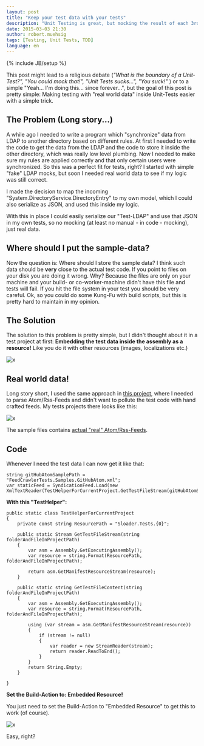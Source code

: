 ```yaml
---
layout: post
title: "Keep your test data with your tests"
description: "Unit Testing is great, but mocking the result of each 3rd party call can be a pain. Why not embedding actual real world test data inside your test data and keep you sane?"
date: 2015-03-03 21:30
author: robert.muehsig
tags: [Testing, Unit Tests, TDD]
language: en
---
```

{% include JB/setup %}

This post might lead to a religious debate (_"What is the boundary of a Unit-Test?", "You could mock that!", "Unit Tests sucks...", "You suck!"_ ) or to a simple "Yeah... I'm doing this... since forever...", but the goal of this post is pretty simple: Making testing with "real world data" inside Unit-Tests easier with a simple trick.  

## The Problem (Long story...)

A while ago I needed to write a program which "synchronize" data from LDAP to another directory based on different rules. At first I needed to write the code to get the data from the LDAP and the code to store it inside the other directory, which was really low level plumbing. Now I needed to make sure my rules are applied correctly and that only certain users were synchronized. So this was a perfect fit for tests, right?
I started with simple "fake" LDAP mocks, but soon I needed real world data to see if my logic was still correct. 

I made the decision to map the incoming "System.DirectoryService.DirectoryEntry" to my own model, which I could also serialize as JSON, and used this inside my logic.

With this in place I could easily serialize our "Test-LDAP" and use that JSON in my own tests, so no mocking (at least no manual - in code - mocking), just real data.  

## Where should I put the sample-data?

Now the question is: Where should I store the sample data? I think such data should be __very__ close to the actual test code. If you point to files on your disk you are doing it wrong. Why? Because the files are only on your machine and your build- or co-worker-machine didn't have this file and tests will fail. If you hit the file system in your test you should be very careful.
Ok, so you could do some Kung-Fu with build scripts, but this is pretty hard to maintain in my opinion. 

## The Solution   

The solution to this problem is pretty simple, but I didn't thought about it in a test project at first: __Embedding the test data inside the assembly as a resource!__ Like you do it with other resources (images, localizations etc.)

![x]({{BASE_PATH}}/assets/md-images/2015-03-03/mind_blown.gif "Whooooho...")

## Real world data!

Long story short, I used the same approach in [this project](https://github.com/Code-Inside/Sloader), where I needed to parse Atom/Rss-Feeds and didn't want to pollute the test code with hand crafted feeds. My tests projects there looks like this:

![x]({{BASE_PATH}}/assets/md-images/2015-03-03/testproj.png "Test Project")

The sample files contains [actual "real" Atom/Rss-Feeds](https://github.com/Code-Inside/Sloader/tree/master/tests/Sloader.Tests/FeedCrawlerTests/Samples). 

## Code

Whenever I need the test data I can now get it like that:

    string gitHubAtomSamplePath = "FeedCrawlerTests.Samples.GitHubAtom.xml";
    var staticFeed = SyndicationFeed.Load(new XmlTextReader(TestHelperForCurrentProject.GetTestFileStream(gitHubAtomSamplePath)));
 
__With this "TestHelper":__
 
    public static class TestHelperForCurrentProject
    {
        private const string ResourcePath = "Sloader.Tests.{0}";

        public static Stream GetTestFileStream(string folderAndFileInProjectPath)
        {
            var asm = Assembly.GetExecutingAssembly();
            var resource = string.Format(ResourcePath, folderAndFileInProjectPath);

            return asm.GetManifestResourceStream(resource);
        }

        public static string GetTestFileContent(string folderAndFileInProjectPath)
        {
            var asm = Assembly.GetExecutingAssembly();
            var resource = string.Format(ResourcePath, folderAndFileInProjectPath);

            using (var stream = asm.GetManifestResourceStream(resource))
            {
                if (stream != null)
                {
                    var reader = new StreamReader(stream);
                    return reader.ReadToEnd();
                }
            }
            return String.Empty;
        }

    }

__Set the Build-Action to: Embedded Resource!__

You just need to set the Build-Action to "Embedded Resource" to get this to work (of course).
	
![x]({{BASE_PATH}}/assets/md-images/2015-03-03/embed.png "Embedded Resource")

Easy, right? 
